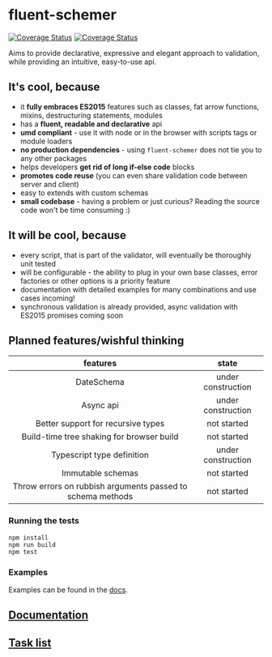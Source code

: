 # fluent-schemer

<a href='https://travis-ci.org/KonstantinSimeonov/fluent-schemer'><img src='https://travis-ci.org/KonstantinSimeonov/fluent-schemer.svg?branch=master' alt='Coverage Status' /></a> <a href='https://coveralls.io/github/KonstantinSimeonov/fluent-schemer'><img src='https://coveralls.io/repos/github/KonstantinSimeonov/fluent-schemer/badge.svg' alt='Coverage Status' /></a>

Aims to provide declarative, expressive and elegant approach to validation, while providing an intuitive, easy-to-use api.

## It's cool, because
- it **fully embraces ES2015** features such as classes, fat arrow functions, mixins, destructuring statements, modules
- has a **fluent, readable and declarative** api
- **umd compliant** - use it with node or in the browser with scripts tags or module loaders
- **no production dependencies** - using `fluent-schemer` does not tie you to any other packages
- helps developers **get rid of long if-else code** blocks
- **promotes code reuse** (you can even share validation code between server and client)
- easy to extends with custom schemas
- **small codebase** - having a problem or just curious? Reading the source code won't be time consuming :)

## It will be cool, because
- every script, that is part of the validator, will eventually be thoroughly unit tested
- will be configurable - the ability to plug in your own base classes, error factories or other options is a priority feature
- documentation with detailed examples for many combinations and use cases incoming!
- synchronous validation is already provided, async validation with ES2015 promises coming soon

## Planned features/wishful thinking

| features                                                   | state                                    |
|:----------------------------------------------------------:|:----------------------------------------:|
| DateSchema                                                 | under construction                       |
| Async api                                                  | under construction                       |
| Better support for recursive types                         | not started                              |
| Build-time tree shaking for browser build                  | not started                              |
| Typescript type definition                                 | under construction                       |
| Immutable schemas                                          | not started                              |
| Throw errors on rubbish arguments passed to schema methods | not started                              |

### Running the tests

```
npm install
npm run build
npm test
```

### Examples

Examples can be found in the [docs](./docs).

## [Documentation](./docs)
## [Task list](./TODOS.md)